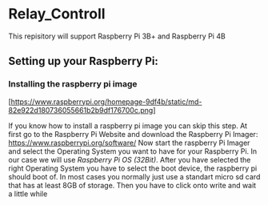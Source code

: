 # Relay_Controll

This repisitory will support Raspberry Pi 3B+ and Raspberry Pi 4B


## Setting up your Raspberry Pi:

### Installing the raspberry pi image

[https://www.raspberrypi.org/homepage-9df4b/static/md-82e922d180736055661b2b9df176700c.png]

If you know how to install a raspberry pi image you can skip this step.
At first go to the Raspberry Pi Website and download the Raspberry Pi Imager: https://www.raspberrypi.org/software/ 
Now start the raspberry Pi Imager and select the Operating System you want to have for your Raspberry Pi. In our case we will use _Raspberry Pi OS (32Bit)_. After you have selected the right Operating System you have to select the boot device, the raspberry pi should boot of. In most cases you normally just use a standart micro sd card that has at least 8GB of storage. Then you have to click onto write and wait a little while

